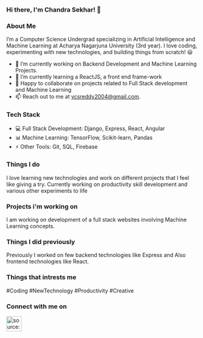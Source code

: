 ### Hi there, I'm Chandra Sekhar! 👋

<!-- 
**vcsreddy2004/vcsreddy2004** is a ✨ _special_ ✨ repository because its `README.md` (this file) appears on your GitHub profile.

Here are some ideas to get you started: -->
### About Me
I’m a Computer Science Undergrad specializing in Artificial Intelligence and Machine Learning at Acharya Nagarjuna University (3rd year). I love coding, experimenting with new technologies, and building things from scratch! 😃

- 🔭 I’m currently working on Backend Development and Machine Learning Projects.
- 🌱 I’m currently learning a ReactJS, a front end frame-work
- 👯 Happy to collaborate on projects related to Full Stack development and Machine Learning
- 📫 Reach out to me at vcsreddy2004@gmail.com.

### Tech Stack
- 💻 Full Stack Development: Django, Express, React, Angular
- 📊 Machine Learning: TensorFlow, Scikit-learn, Pandas
- ⚡ Other Tools: Git, SQL, Firebase

### Things I do

I love learning new technologies and work on different projects that I feel like giving a try. Currently working on productivity skill development and various other experiments to life

### Projects i'm working on

I am working on development of a full stack websites involving Machine Learning concepts.

### Things I did previously

Previously I worked on few backend technologies like Express and Also frontend technologies like React.

### Things that intrests me

#Coding #NewTechnology #Productivity #Creative

### Connect with me on

<a href="https://www.linkedin.com/in/venna-chandra-sekhar-reddy-7251b9330/" target="_blank" rel="noopener noreferrer"><img src="https://i.imgur.com/kF9HMpz.png" width=40px height=40px title="source: imgur.com" /></a>
